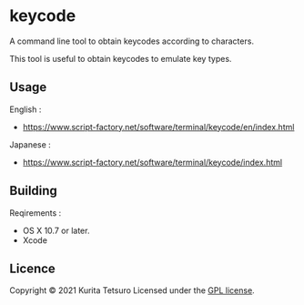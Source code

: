 keycode
=======
A command line tool to obtain keycodes according to characters.

This tool is useful to obtain keycodes to emulate key types.

## Usage
English :
* https://www.script-factory.net/software/terminal/keycode/en/index.html

Japanese :
* https://www.script-factory.net/software/terminal/keycode/index.html

## Building
Reqirements :
* OS X 10.7 or later.
* Xcode

## Licence

Copyright &copy; 2021 Kurita Tetsuro
Licensed under the [GPL license][GPL].
 
[GPL]: http://www.gnu.org/licenses/gpl.html

